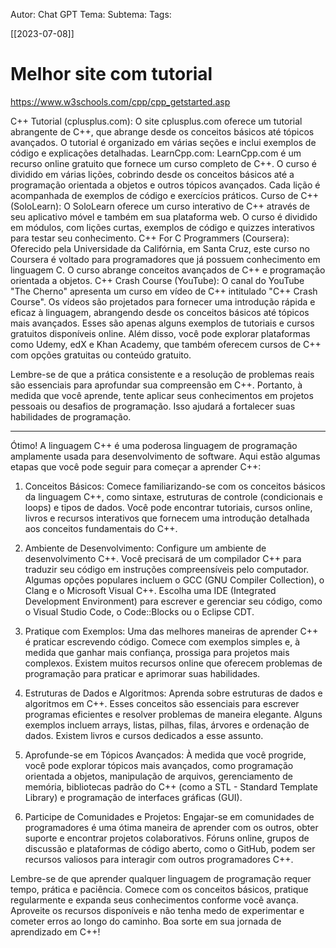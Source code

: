 
   Autor: Chat GPT
   Tema:
   Subtema: 
   Tags: 


[[2023-07-08]]

# Melhor site com tutorial 
https://www.w3schools.com/cpp/cpp_getstarted.asp


C++ Tutorial (cplusplus.com): O site cplusplus.com oferece um tutorial abrangente de C++, que abrange desde os conceitos básicos até tópicos avançados. O tutorial é organizado em várias seções e inclui exemplos de código e explicações detalhadas.
LearnCpp.com: LearnCpp.com é um recurso online gratuito que fornece um curso completo de C++. O curso é dividido em várias lições, cobrindo desde os conceitos básicos até a programação orientada a objetos e outros tópicos avançados. Cada lição é acompanhada de exemplos de código e exercícios práticos.
Curso de C++ (SoloLearn): O SoloLearn oferece um curso interativo de C++ através de seu aplicativo móvel e também em sua plataforma web. O curso é dividido em módulos, com lições curtas, exemplos de código e quizzes interativos para testar seu conhecimento.
C++ For C Programmers (Coursera): Oferecido pela Universidade da Califórnia, em Santa Cruz, este curso no Coursera é voltado para programadores que já possuem conhecimento em linguagem C. O curso abrange conceitos avançados de C++ e programação orientada a objetos.
C++ Crash Course (YouTube): O canal do YouTube "The Cherno" apresenta um curso em vídeo de C++ intitulado "C++ Crash Course". Os vídeos são projetados para fornecer uma introdução rápida e eficaz à linguagem, abrangendo desde os conceitos básicos até tópicos mais avançados.
Esses são apenas alguns exemplos de tutoriais e cursos gratuitos disponíveis online. Além disso, você pode explorar plataformas como Udemy, edX e Khan Academy, que também oferecem cursos de C++ com opções gratuitas ou conteúdo gratuito.

Lembre-se de que a prática consistente e a resolução de problemas reais são essenciais para aprofundar sua compreensão em C++. Portanto, à medida que você aprende, tente aplicar seus conhecimentos em projetos pessoais ou desafios de programação. Isso ajudará a fortalecer suas habilidades de programação.

---

Ótimo! A linguagem C++ é uma poderosa linguagem de programação amplamente usada para desenvolvimento de software. Aqui estão algumas etapas que você pode seguir para começar a aprender C++:

1. Conceitos Básicos: Comece familiarizando-se com os conceitos básicos da linguagem C++, como sintaxe, estruturas de controle (condicionais e loops) e tipos de dados. Você pode encontrar tutoriais, cursos online, livros e recursos interativos que fornecem uma introdução detalhada aos conceitos fundamentais do C++.
    
2. Ambiente de Desenvolvimento: Configure um ambiente de desenvolvimento C++. Você precisará de um compilador C++ para traduzir seu código em instruções compreensíveis pelo computador. Algumas opções populares incluem o GCC (GNU Compiler Collection), o Clang e o Microsoft Visual C++. Escolha uma IDE (Integrated Development Environment) para escrever e gerenciar seu código, como o Visual Studio Code, o Code::Blocks ou o Eclipse CDT.
    
3. Pratique com Exemplos: Uma das melhores maneiras de aprender C++ é praticar escrevendo código. Comece com exemplos simples e, à medida que ganhar mais confiança, prossiga para projetos mais complexos. Existem muitos recursos online que oferecem problemas de programação para praticar e aprimorar suas habilidades.
    
4. Estruturas de Dados e Algoritmos: Aprenda sobre estruturas de dados e algoritmos em C++. Esses conceitos são essenciais para escrever programas eficientes e resolver problemas de maneira elegante. Alguns exemplos incluem arrays, listas, pilhas, filas, árvores e ordenação de dados. Existem livros e cursos dedicados a esse assunto.
    
5. Aprofunde-se em Tópicos Avançados: À medida que você progride, você pode explorar tópicos mais avançados, como programação orientada a objetos, manipulação de arquivos, gerenciamento de memória, bibliotecas padrão do C++ (como a STL - Standard Template Library) e programação de interfaces gráficas (GUI).
    
6. Participe de Comunidades e Projetos: Engajar-se em comunidades de programadores é uma ótima maneira de aprender com os outros, obter suporte e encontrar projetos colaborativos. Fóruns online, grupos de discussão e plataformas de código aberto, como o GitHub, podem ser recursos valiosos para interagir com outros programadores C++.
    

Lembre-se de que aprender qualquer linguagem de programação requer tempo, prática e paciência. Comece com os conceitos básicos, pratique regularmente e expanda seus conhecimentos conforme você avança. Aproveite os recursos disponíveis e não tenha medo de experimentar e cometer erros ao longo do caminho. Boa sorte em sua jornada de aprendizado em C++!